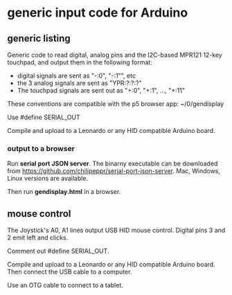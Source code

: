 # generic input code for Arduino


## generic listing
Generic code to read digital, analog pins and the I2C-based MPR121 12-key touchpad, and output them in the following format:

-  digital signals are sent as "-:0", "-:1"", etc
-  the 3 analog signals are sent as "YPR:?:?:?"
- The touchpad signals are sent out as "+:0", "+:1", ..., "+:11"

These conventions are compatible with the p5 browser app:  ~/0/gendisplay

Use #define SERIAL_OUT

Compile and upload to a Leonardo or any HID compatible Arduino board.

### output to a browser

Run **serial port JSON server**. The binarny executable can be downloaded from <https://github.com/chilipeppr/serial-port-json-server>. Mac, Windows, Linux versions are available.

Then run **gendisplay.html** in a browser.

## mouse control
The Joystick's A0, A1 lines output USB HID mouse control. Digital pins 3 and 2 emit left and clicks.

Comment out #define SERIAL_OUT.

Compile and upload to a Leonardo or any HID compatible Arduino board. Then connect the USB cable to a computer.

Use an OTG cable to connect to a tablet.

